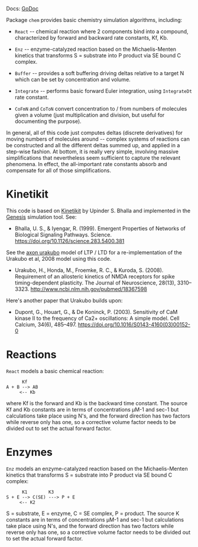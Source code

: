 Docs: [GoDoc](https://pkg.go.dev/github.com/emer/emergent/chem)

Package `chem` provides basic chemistry simulation algorithms, including:

* `React` -- chemical reaction where 2 components bind into a compound, characterized by forward and backward rate constants, Kf, Kb.

* `Enz` -- enzyme-catalyzed reaction based on the Michaelis-Menten kinetics that transforms S = substrate into P product via SE bound C complex.

* `Buffer` -- provides a soft buffering driving deltas relative to a target N which can be set by concentration and volume.

* `Integrate` -- performs basic forward Euler integration, using `IntegrateDt` rate constant.

* `CoFmN` and `CoToN` convert concentration to / from numbers of molecules given a volume (just multiplication and division, but useful for documenting the purpose).

In general, all of this code just computes deltas (discrete derivatives) for moving numbers of molecules around -- complex systems of reactions can be constructed and all the different deltas summed up, and applied in a step-wise fashion.  At bottom, it is really very simple, involving massive simplifications that nevertheless seem sufficient to capture the relevant phenomena.  In effect, the all-important rate constants absorb and compensate for all of those simplifications.

# Kinetikit

This code is based on [Kinetikit](https://www.ncbs.res.in/faculty/bhalla-kinetikit) by Upinder S. Bhalla and implemented in the [Genesis](http://genesis-sim.org) simulation tool.  See:

* Bhalla, U. S., & Iyengar, R. (1999). Emergent Properties of Networks of Biological Signaling Pathways. Science. https://doi.org/10.1126/science.283.5400.381

See the [axon urakubo](https://github.com/emer/axon/tree/main/sims/urakubo) model of LTP / LTD for a re-implementation of the Urakubo et al, 2008 model using this code.

* Urakubo, H., Honda, M., Froemke, R. C., & Kuroda, S. (2008). Requirement of an allosteric kinetics of NMDA receptors for spike timing-dependent plasticity. The Journal of Neuroscience, 28(13), 3310–3323. http://www.ncbi.nlm.nih.gov/pubmed/18367598

Here's another paper that Urakubo builds upon:

* Dupont, G., Houart, G., & De Koninck, P. (2003). Sensitivity of CaM kinase II to the frequency of Ca2+ oscillations: A simple model. Cell Calcium, 34(6), 485–497. https://doi.org/10.1016/S0143-4160(03)00152-0


# Reactions

`React` models a basic chemical reaction:

```
      Kf
A + B --> AB
     <-- Kb
```

where Kf is the forward and Kb is the backward time constant.  The source Kf and Kb constants are in terms of concentrations μM-1 and sec-1 but calculations take place using N's, and the forward direction has two factors while reverse only has one, so a corrective volume factor needs to be divided out to set the actual forward factor.

# Enzymes

`Enz` models an enzyme-catalyzed reaction based on the Michaelis-Menten kinetics that transforms S = substrate into P product via SE bound C complex:

```
      K1        K3
S + E --> C(SE) ---> P + E
     <-- K2
```

S = substrate, E = enzyme, C = SE complex, P = product.  The source K constants are in terms of concentrations μM-1 and sec-1 but calculations take place using N's, and the forward direction has two factors while reverse only has one, so a corrective volume factor needs to be divided out to set the actual forward factor.

